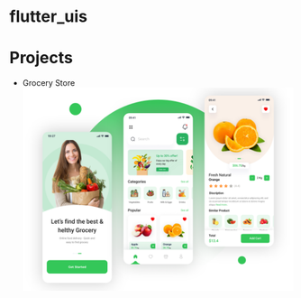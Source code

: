 # flutter_uis

# Projects
* Grocery Store 
![alt text](https://github.com/Maddumage/flutter_uis/blob/master/grocery-store/assets/images/design.png)
[](https://dribbble.com/shots/19179262-Grocery-Store-Mobile-App-UI-UX-Design-Concept/attachments/14336102?mode=media)
